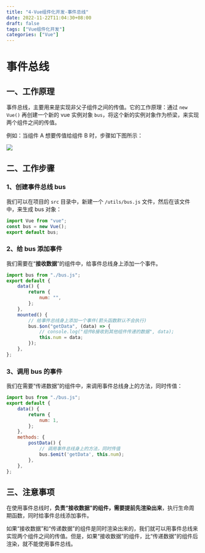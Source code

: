 ```yaml
---
title: "4-Vue组件化开发-事件总线"
date: 2022-11-22T11:04:30+08:00
draft: false
tags: ["Vue组件化开发"]
categories: ["Vue"]
---
```

# 事件总线

## 一、工作原理

事件总线，主要用来是实现非父子组件之间的传值。它的工作原理：通过 `new Vue()` 再创建一个新的 vue 实例对象 `bus`，将这个新的实例对象作为桥梁，来实现两个组件之间的传值。

例如：当组件 A 想要传值给组件 B 时，步骤如下图所示：

![](https://woniumd.oss-cn-hangzhou.aliyuncs.com/web/jianglan/20220726140840.png)

## 二、工作步骤

### 1、创建事件总线 bus

我们可以在项目的 `src` 目录中，新建一个 `/utils/bus.js` 文件，然后在该文件中，来生成 bus 对象：

```js
import Vue from "vue";
const bus = new Vue();
export default bus;
```

### 2、给 bus 添加事件

我们需要在“**接收数据**”的组件中，给事件总线身上添加一个事件。

```js
import bus from "./bus.js";
export default {
    data() {
        return {
            num: "",
        };
    },
    mounted() {
        // 给事件总线身上添加一个事件(箭头函数默认不会执行)
        bus.$on("getData", (data) => {
            // console.log("组件B接收到其他组件传递的数据", data);
            this.num = data;
        });
    },
};
```

### 3、调用 bus 的事件

我们在需要“传递数据”的组件中，来调用事件总线身上的方法，同时传值：

```js
import bus from "./bus.js";
export default {
    data() {
        return {
            num: 1,
        };
    },
    methods: {
        postData() {
            // 调用事件总线身上的方法，同时传值
            bus.$emit('getData', this.num);
        },
    },
};
```

## 三、注意事项

在使用事件总线时，**负责“接收数据”的组件，需要提前先渲染出来**，执行生命周期函数，同时给事件总线添加事件。

如果“接收数据”和“传递数据”的组件是同时渲染出来的，我们就可以用事件总线来实现两个组件之间的传值。但是，如果“接收数据”的组件，比“传递数据”的组件后渲染，就不能使用事件总线。


